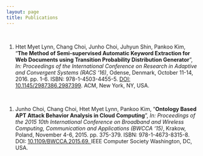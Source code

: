 ```yaml
---
layout: page
title: Publications
---
```


 

1.  Htet Myet Lynn, Chang Choi, Junho Choi, Juhyun Shin, Pankoo Kim, “**The
    Method of Semi-supervised Automatic Keyword Extraction for Web Documents
    using Transition Probability Distribution Generator**”, *In: Proceedings of
    the International Conference on Research in Adaptive and Convergent Systems
    (RACS ‘16)*, Odense, Denmark, October 11-14, 2016. pp. 1-6. ISBN:
    978-1-4503-4455-5. [DOI:
    10.1145/2987386.2987399](https://doi.org/10.1145/2987386.2987399). ACM, New
    York, NY, USA.

 

1.  Junho Choi, Chang Choi, Htet Myet Lynn, Pankoo Kim, “**Ontology Based APT
    Attack Behavior Analysis in Cloud Computing**”, *In: Proceedings of the 2015
    10th International Conference on Broadband and Wireless Computing,
    Communication and Applications (BWCCA ‘15)*, Krakow, Poland, November 4-6,
    2015. pp. 375-379. ISBN: 978-1-4673-8315-8. DOI: [10.1109/BWCCA.2015.69.
    ](https://doi.org/10.1109/BWCCA.2015.6)IEEE Computer Society Washington, DC,
    USA.
